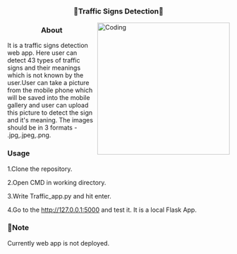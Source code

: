 <h3 align="center">🚦Traffic Signs Detection🚦</h3>
<img align="right" alt="Coding" Width="300" src="https://images.ctfassets.net/2sam6k0rncvg/zRr6ITWf1q2OagYNvKfSc/fc5949a7e285a7fe1f56b3fb56eb5300/traffic-signal-rules.png">

<h3 align="center"> About </h3>
It is a traffic signs detection web app. Here user can detect 43 types of traffic signs and their meanings which is not known by the user.User can take a picture from the mobile phone which will be saved into the mobile gallery and user can upload this picture to detect the sign and it's meaning. The images should be in 3 formats - .jpg,.jpeg,.png.

<h3 align="left"> Usage </h3>

1.Clone the repository.

2.Open CMD in working directory.

3.Write Traffic_app.py and hit enter.

4.Go to the http://127.0.0.1:5000 and test it. It is a local Flask App.

<h3 align="left"> 🚩Note </h3>

Currently web app is not deployed.

